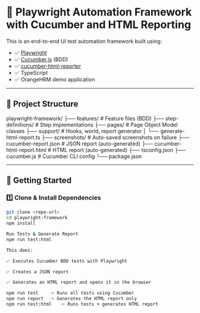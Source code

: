 # 🧪 Playwright Automation Framework with Cucumber and HTML Reporting

This is an end-to-end UI test automation framework built using:

- ✅ [Playwright](https://playwright.dev/)
- ✅ [Cucumber.js](https://github.com/cucumber/cucumber-js) (BDD)
- ✅ [cucumber-html-reporter](https://www.npmjs.com/package/cucumber-html-reporter)
- ✅ TypeScript
- ✅ OrangeHRM demo application

---

## 📁 Project Structure

playwright-framework/
├── features/ # Feature files (BDD)
├── step-definitions/ # Step implementations
├── pages/ # Page Object Model classes
├── support/ # Hooks, world, report generator
│ └── generate-html-report.ts
├── screenshots/ # Auto-saved screenshots on failure
├── cucumber-report.json # JSON report (auto-generated)
├── cucumber-html-report.html # HTML report (auto-generated)
├── tsconfig.json
├── cucumber.js # Cucumber CLI config
└── package.json    


---

## 🚀 Getting Started

### 1️⃣ Clone & Install Dependencies

```bash
git clone <repo-url>
cd playwright-framework
npm install

Run Tests & Generate Report
npm run test:html

This does:

✅ Executes Cucumber BDD tests with Playwright

✅ Creates a JSON report

✅ Generates an HTML report and opens it in the browser

npm run test	-> Runs all tests using Cucumber
npm run report	-> Generates the HTML report only
npm run test:html	-> Runs tests + generates HTML report